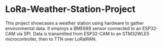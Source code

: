 # LoRa-Weather-Station-Project
This project showcases a weather station using hardware to gather environmental data. It employs a BME688 sensor connected to an ESP32-CAM via SPI. Data is transmitted from ESP32-CAM to an STM32WLE5 microcontroller, then to TTN over LoRaWAN.

